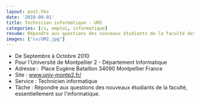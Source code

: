 ```yaml
---
layout: post.hbs
date: '2010-09-01'
title: Technicien informatique - UM2
categories: [cv, emploi, informatique]
resume: Répondre aux questions des nouveaux étudiants de la faculté des sciences de Montpellier, essentiellement sur l'informatique.
images: ["cv/UM2.jpg"]
---
```

* De Septembre à Octobre 2010
* Pour l'Université de Montpellier 2 - Département Informatique
* Adresse : ­ Place Eugène Bataillon­ 34090­ Montpellier­ France
* Site : <a href="http://www.univ-montp2.fr/" target="_blank">www.univ-montp2.fr/</a>
* Service : Technicien informatique­
* Tâche : Répondre aux questions des nouveaux étudiants de la faculté, essentiellement sur l'informatique.